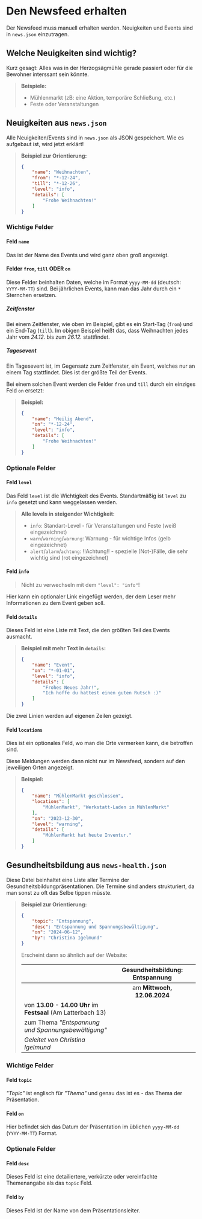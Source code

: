 # Den Newsfeed erhalten

Der Newsfeed muss manuell erhalten werden. Neuigkeiten und Events sind in `news.json` einzutragen.

## Welche Neuigkeiten sind wichtig?

Kurz gesagt: Alles was in der Herzogsägmühle gerade passiert oder für die Bewohner interssant sein
könnte.

> **Beispiele:**
>
> * Mühlenmarkt (zB: eine Aktion, temporäre Schließung, etc.)
> * Feste oder Veranstaltungen

## Neuigkeiten aus `news.json`

Alle Neuigkeiten/Events sind in `news.json` als JSON gespeichert. Wie es aufgebaut ist, wird jetzt
erklärt!

> **Beispiel zur Orientierung:**
>
> ```json
> {
>     "name": "Weihnachten",
>     "from": "*-12-24",
>     "till": "*-12-26",
>     "level": "info",
>     "details": [
>         "Frohe Weihnachten!"
>     ]
> }
> ```

### Wichtige Felder

#### Feld `name`

Das ist der Name des Events und wird ganz oben groß angezeigt.

#### Felder `from`, `till` **ODER** `on`

Diese Felder beinhalten Daten, welche im Format `yyyy-MM-dd` (deutsch: `YYYY-MM-TT`) sind. Bei
jährlichen Events, kann man das Jahr durch ein `*` Sternchen ersetzen.

##### Zeitfenster

Bei einem Zeitfenster, wie oben im Beispiel, gibt es ein Start-Tag (`from`) und ein End-Tag (`till`).
Im obigen Beispiel heißt das, dass Weihnachten jedes Jahr vom *24.12.* bis zum *26.12.* stattfindet.

##### Tagesevent

Ein Tagesevent ist, im Gegensatz zum Zeitfenster, ein Event, welches nur an einem Tag stattfindet.
Dies ist der größte Teil der Events.

Bei einem solchen Event werden die Felder `from` und `till` durch ein einziges Feld `on` ersetzt:
> **Beispiel:**
>
> ```json
> {
>     "name": "Heilig Abend",
>     "on": "*-12-24",
>     "level": "info",
>     "details": [
>         "Frohe Weihnachten!"
>     ]
> }
> ```

### Optionale Felder

#### Feld `level`

Das Feld `level` ist die Wichtigkeit des Events. Standartmäßig ist `level` zu `info` gesetzt und
kann weggelassen werden.

> **Alle levels in steigender Wichtigkeit:**
>
> * `info`: Standart-Level - für Veranstaltungen und Feste (weiß eingezeichnet)
> * `warn`/`warning`/`warnung`: Warnung - für wichtige Infos (gelb eingezeichnet)
> * `alert`/`alarm`/`achtung`: !!Achtung!! - spezielle (Not-)Fälle, die sehr wichtig sind (rot eingezeichnet)

#### Feld `info`

> Nicht zu verwechseln mit dem `"level": "info"`!

Hier kann ein optionaler Link eingefügt werden, der dem Leser mehr Informationen zu dem Event geben soll.

#### Feld `details`

Dieses Feld ist eine Liste mit Text, die den größten Teil des Events ausmacht.

> **Beispiel mit mehr Text in `details`:**
>
> ```json
> {
>     "name": "Event",
>     "on": "*-01-01",
>     "level": "info",
>     "details": [
>         "Frohes Neues Jahr!",
>         "Ich hoffe du hattest einen guten Rutsch :)"
>     ]
> }
> ```

Die zwei Linien werden auf eigenen Zeilen gezeigt.

#### Feld `locations`

Dies ist ein optionales Feld, wo man die Orte vermerken kann, die betroffen sind.

Diese Meldungen werden dann nicht nur im Newsfeed, sondern auf den jeweiligen Orten angezeigt.
> **Beispiel:**
>
> ```json
> {
>     "name": "MühlenMarkt geschlossen",
>     "locations": [
>         "MühlenMarkt", "Werkstatt-Laden im MühlenMarkt"
>     ],
>     "on": "2023-12-30",
>     "level": "warning",
>     "details": [
>         "MühlenMarkt hat heute Inventur."
>     ]
> }
> ```

## Gesundheitsbildung aus `news-health.json`

Diese Datei beinhaltet eine Liste aller Termine der Gesundheitsbildungpräsentationen. Die Termine
sind anders strukturiert, da man sonst zu oft das Selbe tippen müsste.

> **Beispiel zur Orientierung:**
>
> ```json
> {
>     "topic": "Entspannung",
>     "desc": "Entspannung und Spannungsbewältigung",
>     "on": "2024-06-12",
>     "by": "Christina Igelmund"
> }
> ```
>
> Erscheint dann so ähnlich auf der Website:
>
> |                                                              | Gesundheitsbildung: Entspannung |     |
> |:-------------------------------------------------------------|:-------------------------------:|----:|
> |                                                              | am **Mittwoch, 12.06.2024**     |     |
> | von **13.00 - 14.00 Uhr** im **Festsaal** (Am Latterbach 13) |                                 |     |
> | zum Thema *"Entspannung und Spannungsbewältigung"*           |                                 |     |
> | *Geleitet von Christina Igelmund*                            |                                 |     |

### Wichtige Felder

#### Feld `topic`

*"Topic"* ist englisch für *"Thema"* und genau das ist es - das Thema der Präsentation.

#### Feld `on`

Hier befindet sich das Datum der Präsentation im üblichen `yyyy-MM-dd` (`YYYY-MM-TT`) Format.

### Optionale Felder

#### Feld `desc`

Dieses Feld ist eine detailiertere, verkürzte oder vereinfachte Themenangabe als das `topic` Feld.

#### Feld `by`

Dieses Feld ist der Name von dem Präsentationsleiter.
